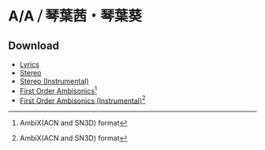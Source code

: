 # A/A ⧸ 琴葉茜・琴葉葵

## Download

- [Lyrics](https://raw.githubusercontent.com/intsuc/works/main/20230405/lyrics.txt)
- [Stereo](https://raw.githubusercontent.com/intsuc/works/main/20230405/20230405-stereo.flac)
- [Stereo (Instrumental)](https://raw.githubusercontent.com/intsuc/works/main/20230405/20230405-stereo-instrumental.flac)
- [First Order Ambisonics](https://raw.githubusercontent.com/intsuc/works/main/20230405/20230405-stereo.flac)[^1]
- [First Order Ambisonics (Instrumental)](https://raw.githubusercontent.com/intsuc/works/main/20230405/20230405-stereo-instrumental.flac)[^1]

[^1]: AmbiX(ACN and SN3D) format
